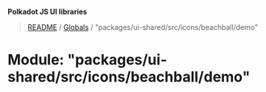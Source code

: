 **Polkadot JS UI libraries**

> [README](../README.md) / [Globals](../globals.md) / "packages/ui-shared/src/icons/beachball/demo"

# Module: "packages/ui-shared/src/icons/beachball/demo"
